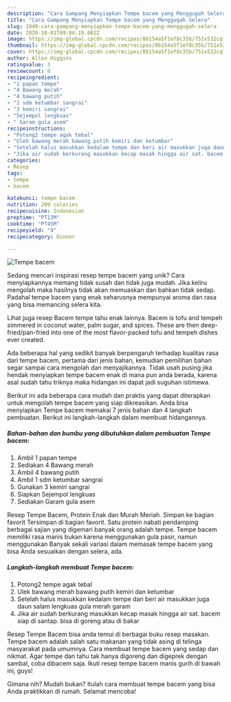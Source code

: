 ```yaml
---
description: "Cara Gampang Menyiapkan Tempe bacem yang Menggugah Selera"
title: "Cara Gampang Menyiapkan Tempe bacem yang Menggugah Selera"
slug: 1940-cara-gampang-menyiapkan-tempe-bacem-yang-menggugah-selera
date: 2020-10-01T09:04:19.082Z
image: https://img-global.cpcdn.com/recipes/8b154a5f1ef8c35b/751x532cq70/tempe-bacem-foto-resep-utama.jpg
thumbnail: https://img-global.cpcdn.com/recipes/8b154a5f1ef8c35b/751x532cq70/tempe-bacem-foto-resep-utama.jpg
cover: https://img-global.cpcdn.com/recipes/8b154a5f1ef8c35b/751x532cq70/tempe-bacem-foto-resep-utama.jpg
author: Allen Higgins
ratingvalue: 3
reviewcount: 8
recipeingredient:
- "1 papan tempe"
- "4 Bawang merah"
- "4 bawang putih"
- "1 sdm ketumbar sangrai"
- "3 kemiri sangrai"
- "Sejempol lengkuas"
- " Garam gula asem"
recipeinstructions:
- "Potong2 tempe agak tebal"
- "Ulek bawang merah bawang putih kemiri dan ketumbar"
- "Setelah halus masukkan kedalam tempe dan beri air masukkan juga daun salam lengkuas gula merah garam"
- "Jika air sudah berkurang masukkan kecap masak hingga air sat. bacem siap di santap. bisa di goreng atau di bakar"
categories:
- Resep
tags:
- tempe
- bacem

katakunci: tempe bacem 
nutrition: 209 calories
recipecuisine: Indonesian
preptime: "PT13M"
cooktime: "PT45M"
recipeyield: "4"
recipecategory: Dinner

---
```



![Tempe bacem](https://img-global.cpcdn.com/recipes/8b154a5f1ef8c35b/751x532cq70/tempe-bacem-foto-resep-utama.jpg)

Sedang mencari inspirasi resep tempe bacem yang unik? Cara menyiapkannya memang tidak susah dan tidak juga mudah. Jika keliru mengolah maka hasilnya tidak akan memuaskan dan bahkan tidak sedap. Padahal tempe bacem yang enak seharusnya mempunyai aroma dan rasa yang bisa memancing selera kita.

Lihat juga resep Bacem tempe tahu enak lainnya. Bacem is tofu and tempeh simmered in coconut water, palm sugar, and spices. These are then deep-fried/pan-fried into one of the most flavor-packed tofu and tempeh dishes ever created.

Ada beberapa hal yang sedikit banyak berpengaruh terhadap kualitas rasa dari tempe bacem, pertama dari jenis bahan, kemudian pemilihan bahan segar sampai cara mengolah dan menyajikannya. Tidak usah pusing jika hendak menyiapkan tempe bacem enak di mana pun anda berada, karena asal sudah tahu triknya maka hidangan ini dapat jadi suguhan istimewa.


Berikut ini ada beberapa cara mudah dan praktis yang dapat diterapkan untuk mengolah tempe bacem yang siap dikreasikan. Anda bisa menyiapkan Tempe bacem memakai 7 jenis bahan dan 4 langkah pembuatan. Berikut ini langkah-langkah dalam membuat hidangannya.

<!--inarticleads1-->

##### Bahan-bahan dan bumbu yang dibutuhkan dalam pembuatan Tempe bacem:

1. Ambil 1 papan tempe
1. Sediakan 4 Bawang merah
1. Ambil 4 bawang putih
1. Ambil 1 sdm ketumbar sangrai
1. Gunakan 3 kemiri sangrai
1. Siapkan Sejempol lengkuas
1. Sediakan  Garam gula asem


Resep Tempe Bacem, Protein Enak dan Murah Meriah. Simpan ke bagian favorit Tersimpan di bagian favorit. Satu protein nabati pendamping berbagai sajian yang digemari banyak orang adalah tempe. Tempe bacem memiliki rasa manis bukan karena menggunakan gula pasir, namun menggunakan Banyak sekali variasi dalam memasak tempe bacem yang bisa Anda sesuaikan dengan selera, ada. 

<!--inarticleads2-->

##### Langkah-langkah membuat Tempe bacem:

1. Potong2 tempe agak tebal
1. Ulek bawang merah bawang putih kemiri dan ketumbar
1. Setelah halus masukkan kedalam tempe dan beri air masukkan juga daun salam lengkuas gula merah garam
1. Jika air sudah berkurang masukkan kecap masak hingga air sat. bacem siap di santap. bisa di goreng atau di bakar


Resep Tempe Bacem bisa anda temui di berbagai buku resep masakan. Tempe bacem adalah salah satu makanan yang tidak asing di telinga masyarakat pada umumnya. Cara membuat tempe bacem yang sedap dan nikmat. Agar tempe dan tahu tak hanya digoreng dan digeprek dengan sambal, coba dibacem saja. Ikuti resep tempe bacem manis gurih di bawah ini, guys! 

Gimana nih? Mudah bukan? Itulah cara membuat tempe bacem yang bisa Anda praktikkan di rumah. Selamat mencoba!
